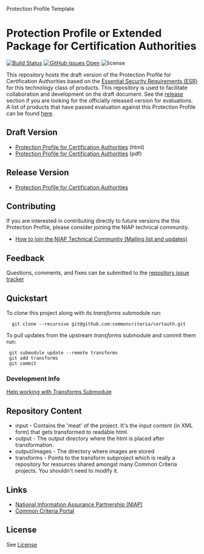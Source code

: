 Protection Profile Template


Protection Profile or Extended Package for Certification Authorities
===============

[![Build Status](https://travis-ci.com/commoncriteria/certauth.svg?branch=master)](https://travis-ci.com/commoncriteria/certauth)
[![GitHub issues Open](https://img.shields.io/github/issues/commoncriteria/certauth.svg?maxAge=2592000)](https://github.com/commoncriteria/certauth/issues) 
![license](https://img.shields.io/badge/license-Unlicensed-blue.svg)

This repository hosts the draft version of the Protection Profile for Certification Authorities based on the 
[Essential Security Requirements (ESR)](https://commoncriteria.github.io/pp/certauth/certauth-esr.html) for this technology class of 
products. This repository is used to facilitate collaboration and development on the draft document. 
See the [release](#Release-Version) section if you are looking for the officially released version for evaluations. 
A list of products that have passed evaluation against this Protection Profile can be found [here](https://www.niap-ccevs.org/Profile/Info.cfm?PPID=420&id=420).

## Draft Version

* [Protection Profile for Certification Authorities](https://commoncriteria.github.io/pp/certauth/certauth-release.html) (html)
* [Protection Profile for Certification Authorities](https://commoncriteria.github.io/pp/certauth/certauth-release.pdf) (pdf)

## Release Version
* [Protection Profile for Certification Authorities](https://www.niap-ccevs.org/Profile/Info.cfm?PPID=420&id=420)

## Contributing

If you are interested in contributing directly to future versions the this Protection Profile, please consider joining the NIAP technical community.
* [How to join the NIAP Technical Community (Mailing list and updates)](https://www.niap-ccevs.org/NIAP_Evolution/tech_communities.cfm)

## Feedback

Questions, comments, and fixes can be submitted to the [repository issue tracker](https://github.com/commoncriteria/certauth/issues)

## Quickstart
To clone this project along with its _transforms_ submodule run:

````
  git clone --recursive git@github.com:commoncriteria/certauth.git
````
To pull updates from the upstream _transforms_ submodule and commit them run:
````
 git submodule update --remote transforms
 git add transforms
 git commit
````

### Development Info
[Help working with Transforms Submodule](https://github.com/commoncriteria/transforms/wiki/Working-with-Transforms-as-a-Submodule)

## Repository Content
* input - Contains the 'meat' of the project. It's the input content (in XML form) that gets transformed to readable html.
* output - The output directory where the html is placed after transformation.
* output/images - The directory where images are stored
* transforms - Points to the transform subproject which is really a repository for resources shared amongst many Common Criteria projects. You shouldn't need to modify it.

## Links 
* [National Information Assurance Partnership (NIAP)](https://www.niap-ccevs.org/)
* [Common Criteria Portal](https://www.commoncriteriaportal.org/)

## License
See [License](./LICENSE)
